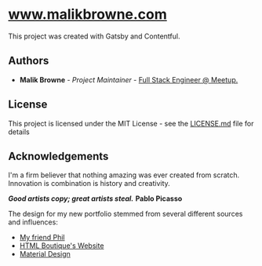 # www.malikbrowne.com

This project was created with Gatsby and Contentful.

## Authors

* **Malik Browne** - *Project Maintainer* - [Full Stack Engineer @ Meetup.](https://linkedin.com/in/malikbrowne)

## License 

This project is licensed under the MIT License - see the [LICENSE.md](LICENSE.md) file for details

## Acknowledgements

I'm a firm believer that nothing amazing was ever created from scratch. Innovation is combination is history and creativity.

***Good artists copy; great artists steal.***
**Pablo Picasso**

The design for my new portfolio stemmed from several different sources and influences:

* [My friend Phil](http://philkt.me)
* [HTML Boutique's Website](https://htmlboutique.com/)
* [Material Design](https://material.io)
